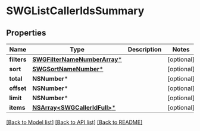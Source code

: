 # SWGListCallerIdsSummary

## Properties
Name | Type | Description | Notes
------------ | ------------- | ------------- | -------------
**filters** | [**SWGFilterNameNumberArray***](SWGFilterNameNumberArray.md) |  | [optional] 
**sort** | [**SWGSortNameNumber***](SWGSortNameNumber.md) |  | [optional] 
**total** | **NSNumber*** |  | [optional] 
**offset** | **NSNumber*** |  | [optional] 
**limit** | **NSNumber*** |  | [optional] 
**items** | [**NSArray&lt;SWGCallerIdFull&gt;***](SWGCallerIdFull.md) |  | [optional] 

[[Back to Model list]](../README.md#documentation-for-models) [[Back to API list]](../README.md#documentation-for-api-endpoints) [[Back to README]](../README.md)


